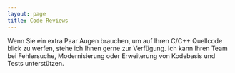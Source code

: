 ```yaml
---
layout: page
title: Code Reviews
---
```

Wenn Sie ein extra Paar Augen brauchen, um auf Ihren C/C++ Quellcode blick zu werfen, stehe ich Ihnen gerne zur Verfügung.
Ich kann Ihren Team bei Fehlersuche, Modernisierung oder Erweiterung von Kodebasis und Tests unterstützen.

